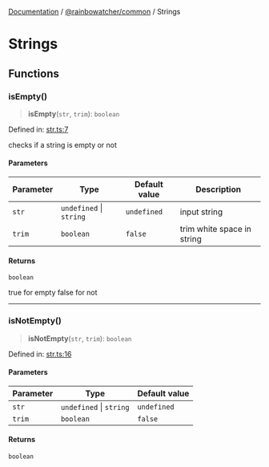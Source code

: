 [Documentation](../../README.md) / [@rainbowatcher/common](../README.md) / Strings

# Strings

## Functions

### isEmpty()

> **isEmpty**(`str`, `trim`): `boolean`

Defined in: [str.ts:7](https://github.com/rainbowatcher/js-utils/blob/61ffa0ab6afc1579d638930ef16f8d14406414ff/packages/common/src/str.ts#L7)

checks if a string is empty or not

#### Parameters

| Parameter | Type                    | Default value | Description                |
| --------- | ----------------------- | ------------- | -------------------------- |
| `str`     | `undefined` \| `string` | `undefined`   | input string               |
| `trim`    | `boolean`               | `false`       | trim white space in string |

#### Returns

`boolean`

true for empty false for not

---

### isNotEmpty()

> **isNotEmpty**(`str`, `trim`): `boolean`

Defined in: [str.ts:16](https://github.com/rainbowatcher/js-utils/blob/61ffa0ab6afc1579d638930ef16f8d14406414ff/packages/common/src/str.ts#L16)

#### Parameters

| Parameter | Type                    | Default value |
| --------- | ----------------------- | ------------- |
| `str`     | `undefined` \| `string` | `undefined`   |
| `trim`    | `boolean`               | `false`       |

#### Returns

`boolean`
